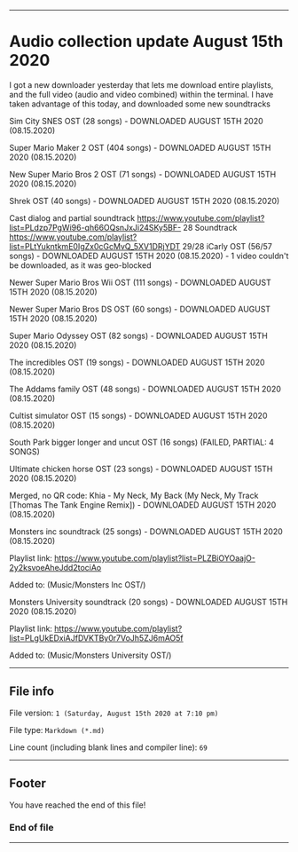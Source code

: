 
***

# Audio collection update August 15th 2020

I got a new downloader yesterday that lets me download entire playlists, and the full video (audio and video combined) within the terminal. I have taken advantage of this today, and downloaded some new soundtracks

Sim City SNES OST (28 songs) - DOWNLOADED AUGUST 15TH 2020 (08.15.2020)

Super Mario Maker 2 OST (404 songs) - DOWNLOADED AUGUST 15TH 2020 (08.15.2020)

New Super Mario Bros 2 OST (71 songs) - DOWNLOADED AUGUST 15TH 2020 (08.15.2020)

Shrek OST (40 songs) - DOWNLOADED AUGUST 15TH 2020 (08.15.2020)

Cast dialog and partial soundtrack https://www.youtube.com/playlist?list=PLdzp7PgWi96-qh66OQsnJxJi24SKy5BF- 28
Soundtrack https://www.youtube.com/playlist?list=PLtYukntkmE0IgZx0cGcMvQ_5XV1DRjYDT 29/28
iCarly OST (56/57 songs) - DOWNLOADED AUGUST 15TH 2020 (08.15.2020) - 1 video couldn't be downloaded, as it was geo-blocked

Newer Super Mario Bros Wii OST (111 songs) - DOWNLOADED AUGUST 15TH 2020 (08.15.2020)

Newer Super Mario Bros DS OST (60 songs) - DOWNLOADED AUGUST 15TH 2020 (08.15.2020)

Super Mario Odyssey OST (82 songs) - DOWNLOADED AUGUST 15TH 2020 (08.15.2020)

The incredibles OST (19 songs) - DOWNLOADED AUGUST 15TH 2020 (08.15.2020)

The Addams family OST (48 songs) - DOWNLOADED AUGUST 15TH 2020 (08.15.2020)

Cultist simulator OST (15 songs) - DOWNLOADED AUGUST 15TH 2020 (08.15.2020)

South Park bigger longer and uncut OST (16 songs) (FAILED, PARTIAL: 4 SONGS)
 
Ultimate chicken horse OST (23 songs) - DOWNLOADED AUGUST 15TH 2020 (08.15.2020)

Merged, no QR code: Khia - My Neck, My Back (My Neck, My Track [Thomas The Tank Engine Remix]) - DOWNLOADED AUGUST 15TH 2020 (08.15.2020)

Monsters inc soundtrack (25 songs) - DOWNLOADED AUGUST 15TH 2020 (08.15.2020)

Playlist link: https://www.youtube.com/playlist?list=PLZBiOYOaajO-2y2ksvoeAheJdd2tociAo

Added to: (Music/Monsters Inc OST/)

Monsters University soundtrack (20 songs) - DOWNLOADED AUGUST 15TH 2020 (08.15.2020)

Playlist link: https://www.youtube.com/playlist?list=PLgUkEDxiAJfDVKTBy0r7VoJh5ZJ6mAO5f

Added to: (Music/Monsters University OST/)

***

## File info

File version: `1 (Saturday, August 15th 2020 at 7:10 pm)`

File type: `Markdown (*.md)`

Line count (including blank lines and compiler line): `69`

***

## Footer

You have reached the end of this file!

### End of file

***
